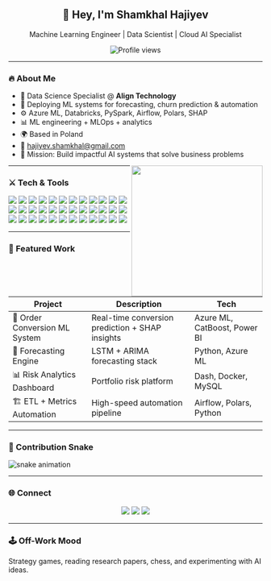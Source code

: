 <!-- HEADER -->
<h2 align="center">👋 Hey, I'm <b>Shamkhal Hajiyev</b></h2>
<p align="center">Machine Learning Engineer | Data Scientist | Cloud AI Specialist</p>

<p align="center">
<img src="https://komarev.com/ghpvc/?username=shamkhalHajiyev&color=blueviolet&style=for-the-badge" alt="Profile views" />
</p>

---

### 🔥 About Me

- 💼 Data Science Specialist @ **Align Technology**
- 🤖 Deploying ML systems for forecasting, churn prediction & automation
- ⚙️ Azure ML, Databricks, PySpark, Airflow, Polars, SHAP
- 📊 ML engineering + MLOps + analytics
- 🌍 Based in Poland  
- 📧 hajiyev.shamkhal@gmail.com  
- 🎯 Mission: Build impactful AI systems that solve business problems

<p align="right">
  <img align="right" width="260" src="https://media.giphy.com/media/qgQUggAC3Pfv687qPC/giphy.gif" />
</p>

---

### ⚔️ Tech & Tools

<p>

<!-- Languages -->
<img src="https://img.shields.io/badge/Python-000000?style=for-the-badge&logo=python&logoColor=white"/>
<img src="https://img.shields.io/badge/R-000000?style=for-the-badge&logo=r&logoColor=white"/>
<img src="https://img.shields.io/badge/SQL-000000?style=for-the-badge&logo=postgresql&logoColor=white"/>
<img src="https://img.shields.io/badge/Bash-000000?style=for-the-badge&logo=gnu-bash&logoColor=white"/>

<!-- ML / Data -->
<img src="https://img.shields.io/badge/NumPy-000000?style=for-the-badge&logo=numpy&logoColor=white"/>
<img src="https://img.shields.io/badge/Pandas-000000?style=for-the-badge&logo=pandas&logoColor=white"/>
<img src="https://img.shields.io/badge/Polars-000000?style=for-the-badge&logoColor=white"/>
<img src="https://img.shields.io/badge/scikit--learn-000000?style=for-the-badge&logo=scikitlearn&logoColor=white"/>
<img src="https://img.shields.io/badge/TensorFlow-000000?style=for-the-badge&logo=tensorflow&logoColor=white"/>
<img src="https://img.shields.io/badge/PyTorch-000000?style=for-the-badge&logo=pytorch&logoColor=white"/>
<img src="https://img.shields.io/badge/XGBoost-000000?style=for-the-badge&logo=xgboost&logoColor=white"/>
<img src="https://img.shields.io/badge/LightGBM-000000?style=for-the-badge&logo=leaflet&logoColor=white"/>
<img src="https://img.shields.io/badge/CatBoost-000000?style=for-the-badge&logoColor=white"/>
<img src="https://img.shields.io/badge/SHAP-000000?style=for-the-badge&logoColor=white"/>
<img src="https://img.shields.io/badge/Time%20Series-000000?style=for-the-badge&logoColor=white"/>

<!-- MLOps -->
<img src="https://img.shields.io/badge/MLflow-000000?style=for-the-badge&logo=mlflow&logoColor=white"/>
<img src="https://img.shields.io/badge/Model%20Interpretability-000000?style=for-the-badge&logoColor=white"/>

<!-- Data Engineering -->
<img src="https://img.shields.io/badge/Apache%20Airflow-000000?style=for-the-badge&logo=apacheairflow&logoColor=white"/>
<img src="https://img.shields.io/badge/Luigi-000000?style=for-the-badge&logoColor=white"/>
<img src="https://img.shields.io/badge/Apache%20Spark-000000?style=for-the-badge&logo=apachespark&logoColor=white"/>
<img src="https://img.shields.io/badge/PySpark-000000?style=for-the-badge&logo=apachespark&logoColor=white"/>
<img src="https://img.shields.io/badge/API%20Integration-000000?style=for-the-badge&logo=fastapi&logoColor=white"/>

<!-- Cloud -->
<img src="https://img.shields.io/badge/Microsoft%20Azure-000000?style=for-the-badge&logo=microsoftazure&logoColor=white"/>
<img src="https://img.shields.io/badge/Azure%20ML-000000?style=for-the-badge&logo=microsoftazure&logoColor=white"/>
<img src="https://img.shields.io/badge/Azure%20Databricks-000000?style=for-the-badge&logo=databricks&logoColor=red"/>
<img src="https://img.shields.io/badge/Microsoft%20Fabric-000000?style=for-the-badge&logo=microsoft&logoColor=white"/>

<!-- Analytics -->
<img src="https://img.shields.io/badge/PowerBI-000000?style=for-the-badge&logo=powerbi&logoColor=white"/>
<img src="https://img.shields.io/badge/Plotly-000000?style=for-the-badge&logo=plotly&logoColor=white"/>
<img src="https://img.shields.io/badge/Dash-000000?style=for-the-badge&logo=plotly&logoColor=white"/>

<!-- Databases -->
<img src="https://img.shields.io/badge/MySQL-000000?style=for-the-badge&logo=mysql&logoColor=white"/>
<img src="https://img.shields.io/badge/PostgreSQL-000000?style=for-the-badge&logo=postgresql&logoColor=white"/>

<!-- DevOps -->
<img src="https://img.shields.io/badge/Docker-000000?style=for-the-badge&logo=docker&logoColor=white"/>
<img src="https://img.shields.io/badge/Git-000000?style=for-the-badge&logo=git&logoColor=white"/>
<img src="https://img.shields.io/badge/GitHub%20Actions-000000?style=for-the-badge&logo=githubactions&logoColor=white"/>

<!-- Collaboration -->
<img src="https://img.shields.io/badge/Jira-000000?style=for-the-badge&logo=jira&logoColor=white"/>
<img src="https://img.shields.io/badge/Confluence-000000?style=for-the-badge&logo=confluence&logoColor=white"/>

</p>

---

### 🚀 Featured Work

| Project | Description | Tech |
|---|---|---|
| 🎯 Order Conversion ML System | Real-time conversion prediction + SHAP insights | Azure ML, CatBoost, Power BI |
| 🔮 Forecasting Engine | LSTM + ARIMA forecasting stack | Python, Azure ML |
| 📊 Risk Analytics Dashboard | Portfolio risk platform | Dash, Docker, MySQL |
| 🏗 ETL + Metrics Automation | High-speed automation pipeline | Airflow, Polars, Python |

---

### 🐍 Contribution Snake

<picture>
  <source media="(prefers-color-scheme: dark)" srcset="https://raw.githubusercontent.com/shamkhalHajiyev/shamkhalHajiyev/output/github-contribution-grid-snake-dark.svg"/>
  <img alt="snake animation" src="https://raw.githubusercontent.com/shamkhalHajiyev/shamkhalHajiyev/output/github-contribution-grid-snake.svg"/>
</picture>

---

### 🌐 Connect

<p align="center">
  <a href="https://www.linkedin.com/in/shamkhalhajiyev/"><img src="https://img.shields.io/badge/LinkedIn-000000?style=for-the-badge&logo=linkedin&logoColor=white"/></a>
  <a href="https://shamkhalhajiyev.github.io/"><img src="https://img.shields.io/badge/Portfolio-000000?style=for-the-badge&logo=github&logoColor=white"/></a>
  <a href="mailto:hajiyev.shamkhal@gmail.com"><img src="https://img.shields.io/badge/Email-000000?style=for-the-badge&logo=gmail&logoColor=white"/></a>
</p>

---

### 🕹️ Off-Work Mood

Strategy games, reading research papers, chess, and experimenting with AI ideas.
